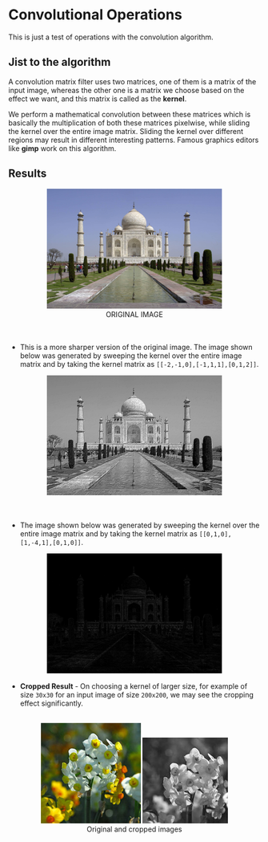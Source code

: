 # Convolutional Operations
This is just a test of operations with the convolution algorithm.

## Jist to the algorithm
A convolution matrix filter uses two matrices, one of them is a matrix of the input image, whereas the other one is a matrix we choose based on the effect we want, and this matrix is called as the **kernel**.<br>

We perform a mathematical convolution between these matrices which is basically the multiplication of both these matrices pixelwise, while sliding the kernel over the entire image matrix. Sliding the kernel over different regions may result in different interesting patterns. Famous graphics editors like **gimp** work on this algorithm.<br>

## Results
<center><img src="source.jpg" width="350"></center>
<center>ORIGINAL IMAGE</center><br><br>

- This is a more sharper version of the original image. The image shown below was generated by sweeping the kernel over the entire image matrix and by taking the kernel matrix as `[[-2,-1,0],[-1,1,1],[0,1,2]]`.<br>
<center><img src="target_1.jpeg" width="350"></center><br><br>

- The image shown below was generated by sweeping the kernel over the entire image matrix and by taking the kernel matrix as `[[0,1,0],[1,-4,1],[0,1,0]]`.<br>
<center><img src="target_2.jpeg" width="350"></center>

- **Cropped Result** - On choosing a kernel of larger size, for example of size `30x30` for an input image of size `200x200`, we may see the cropping effect significantly.<br><br>

<center>
<img src="source_2.jpg">
<img src="target_3.jpeg">
</center>
<center>Original and cropped images</center>


